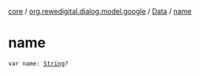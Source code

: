 [core](../../index.md) / [org.rewedigital.dialog.model.google](../index.md) / [Data](index.md) / [name](./name.md)

# name

`var name: `[`String`](https://kotlinlang.org/api/latest/jvm/stdlib/kotlin/-string/index.html)`?`